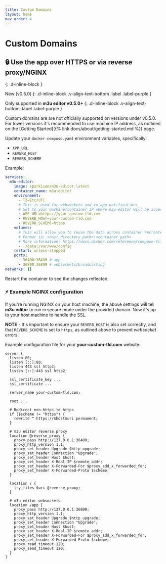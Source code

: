 ```yaml
---
title: Custom Domains
layout: home
nav_order: 4
---
```


# Custom Domains

## 🔒 Use the app over HTTPS or via reverse proxy/NGINX
{: .d-inline-block }

New (v0.5.0)
{: .d-inline-block .v-align-text-bottom .label .label-purple }

Only supported in **m3u editor v0.5.0+**
{: .d-inline-block .v-align-text-bottom .label .label-purple }

Custom domains are are not officially supported on versions under v0.5.0.
For lower versions it's recommended to use machine IP address, as outlined on the [Getting Started]({% link docs/about/getting-started.md %}) page.

Update your `docker-compose.yaml` environment variables, specifically:
 - `APP_URL`
 - `REVERB_HOST`
 - `REVERB_SCHEME`

Example:

```yaml
services:
  m3u-editor:
    image: sparkison/m3u-editor:latest
    container_name: m3u-editor
    environment:
      - TZ=Etc/UTC
      # This is used for websockets and in-app notifications
      # Set to your machine/container IP where m3u editor will be accessed, if not localhost
      - APP_URL=https://your-custom-tld.com
      - REVERB_HOST=your-custom-tld.com
      - REVERB_SCHEME=https
    volumes:
      # This will allow you to reuse the data across container recreates.
      # Format is: <host_directory_path>:<container_path>
      # More information: https://docs.docker.com/reference/compose-file/volumes/
      - ./data:/var/www/config
    restart: unless-stopped
    ports:
      - 36400:36400 # app
      - 36800:36800 # websockets/broadcasting
networks: {}
```

Restart the container to see the changes reflected.

### ⚡️ Example NGINX configuration

If you're running NGINX on your host machine, the above settings will tell **m3u editor** to run in secure mode under the provided domain. Now it's up to your host machine to handle the SSL.

**NOTE** - It's important to ensure your `REVERB_HOST` is also set correctly, and that `REVERB_SCHEME` is set to `https`, as outlined above to prevent _websocket_ errors.

Example configuration file for your **your-custom-tld.com** website:
```
server {
  listen 80;
  listen [::]:80;
  listen 443 ssl http2;
  listen [::]:443 ssl http2;

  ssl_certificate_key ...
  ssl_certificate ...

  server_name your-custom-tld.com;
  
  root ...

  # Redirect non-https to https
  if ($scheme != "https") {
    rewrite ^ https://$host$uri permanent;
  }
  
  # m3u editor reverse proxy
  location @reverse_proxy {
    proxy_pass http://127.0.0.1:36400;
    proxy_http_version 1.1;
    proxy_set_header Upgrade $http_upgrade;
    proxy_set_header Connection "Upgrade";
    proxy_set_header Host $host;
    proxy_set_header X-Real-IP $remote_addr;
    proxy_set_header X-Forwarded-For $proxy_add_x_forwarded_for;
    proxy_set_header X-Forwarded-Proto $scheme;
  }

  location / {
    try_files $uri @reverse_proxy;
  }
  
  # m3u editor websockets
  location /app {
    proxy_pass http://127.0.0.1:36800;
    proxy_http_version 1.1;
    proxy_set_header Upgrade $http_upgrade;
    proxy_set_header Connection "Upgrade";
    proxy_set_header Host $host;
    proxy_set_header X-Real-IP $remote_addr;
    proxy_set_header X-Forwarded-For $proxy_add_x_forwarded_for;
    proxy_set_header X-Forwarded-Proto $scheme;
    proxy_read_timeout 120;
    proxy_send_timeout 120;
  }
}
```